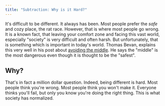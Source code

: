 ```yaml
---
title: "Subtraction: Why is it Hard?"
---
```

It's difficult to be different. It always has been. Most people prefer the *safe* and cozy place, the rat race. However, that is where most people go wrong. It is a known fact, that leaving your comfort zone and facing this vast world, especially "society" is very difficult and often harsh. But unfortunately, that is something which is important in today's world. Thomas Bevan, explains this very well in his post about [avoiding the middle](https://thomasjbevan.substack.com/p/avoid-the-middle). He says the "middle" is the most dangerous even though it is thought to be the "safest".

## Why?
That's in fact a million dollar question. Indeed, being different is hard. Most people think you're wrong. Most people think you won't make it. Everyone thinks you'll fail, but only you know you're doing the right thing. This is what society has normalized. 